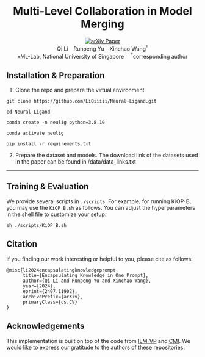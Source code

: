 <div align="center">
<h1>Multi-Level Collaboration in Model Merging</h1>

<div>
<a target="_blank" href="https://arxiv.org/abs/***">
  <img src="https://img.shields.io/badge/arXiv-2312.17142-b31b1b.svg" alt="arXiv Paper"/>
</a>
</div>

<div>
Qi Li&emsp;Runpeng Yu&emsp;Xinchao Wang<sup>&dagger;</sup>
</div>
<div>
    xML-Lab, National University of Singapore&emsp;
    <sup>&dagger;</sup>corresponding author 
</div>
</div>
</div>

## Installation & Preparation

1. Clone the repo and prepare the virtual environment.

```
git clone https://github.com/LiQiiiii/Neural-Ligand.git
```

```
cd Neural-Ligand
```

```
conda create -n neulig python=3.8.10
```

```
conda activate neulig
```

```
pip install -r requirements.txt
```

2. Prepare the dataset and models. The download link of the datasets used in the paper can be found in /data/data_links.txt

---

## Training & Evaluation

We provide several scripts in ```./scripts```. For example, for running KiOP-B, you may use the ```KiOP_B.sh``` as follows. You can adjust the hyperparameters in the shell file to customize your setup:

```
sh ./scripts/KiOP_B.sh
```

## Citation

If you finding our work interesting or helpful to you, please cite as follows:

```
@misc{li2024encapsulatingknowledgeprompt,
      title={Encapsulating Knowledge in One Prompt}, 
      author={Qi Li and Runpeng Yu and Xinchao Wang},
      year={2024},
      eprint={2407.11902},
      archivePrefix={arXiv},
      primaryClass={cs.CV}
}
```

## Acknowledgements

This implementation is built on top of the code from [ILM-VP](https://github.com/OPTML-Group/ILM-VP) and [CMI](https://github.com/zju-vipa/CMI). We would like to express our gratitude to the authors of these repositories.


